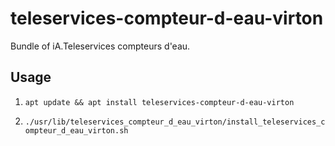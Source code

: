 # teleservices-compteur-d-eau-virton
Bundle of iA.Teleservices compteurs d'eau.

## Usage

1. `apt update && apt install teleservices-compteur-d-eau-virton`

2. `./usr/lib/teleservices_compteur_d_eau_virton/install_teleservices_compteur_d_eau_virton.sh`
